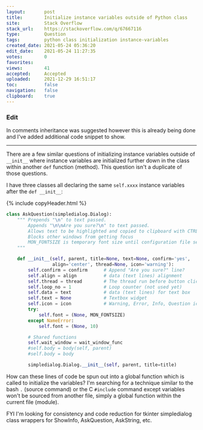 ```yaml
---
layout:       post
title:        Initialize instance variables outside of Python class
site:         Stack Overflow
stack_url:    https://stackoverflow.com/q/67667116
type:         Question
tags:         python class initialization instance-variables
created_date: 2021-05-24 05:36:20
edit_date:    2021-05-24 11:27:35
votes:        0
favorites:    
views:        41
accepted:     Accepted
uploaded:     2021-12-29 16:51:17
toc:          false
navigation:   false
clipboard:    true
---
```


### Edit

In comments inheritance was suggested however this is already being done and I've added additional code snippet to show.


----------


There are a few similar questions of initializing instance variables outside of `__init__` where instance variables are initialized further down in the class within another `def` function (method). This question isn't a duplicate of those questions.

I have three classes all declaring the same `self.xxxx` instance variables after the `def __init__`:

{% include copyHeader.html %}
``` python
class AskQuestion(simpledialog.Dialog):
    """ Prepends "\n" to text passed.
        Appends "\n\nAre you sure?\n" to text passed.
        Allows text to be highlighted and copied to clipboard with CTRL+C.
        Blocks other windows from getting focus
        MON_FONTSIZE is temporary font size until configuration file set up.
    """

    def __init__(self, parent, title=None, text=None, confirm='yes',
                 align='center', thread=None, icon='warning'):
        self.confirm = confirm      # Append "Are you sure?" line?
        self.align = align          # data (text lines) alignment
        self.thread = thread        # The thread run before button click
        self.loop_no = 1            # Loop counter (not used yet)
        self.data = text            # data (text lines) for text box
        self.text = None            # Textbox widget
        self.icon = icon            # Warning, Error, Info, Question icons
        try:
            self.font = (None, MON_FONTSIZE)
        except NameError:
            self.font = (None, 10)

        # Shared functions
        self.wait_window = wait_window_func
        #self.body = body(self, parent)
        #self.body = body

        simpledialog.Dialog.__init__(self, parent, title=title)
```

How can these lines of code be spun out into a global function which is called to initialize the variables? I'm searching for a technique similar to the bash `.` (source command) or the C `#include` command except variables won't be sourced from another file, simply a global function within the current file (module).

FYI I'm looking for consistency and code reduction for tkinter simpledialog class wrappers for ShowInfo, AskQuestion, AskString, etc.
